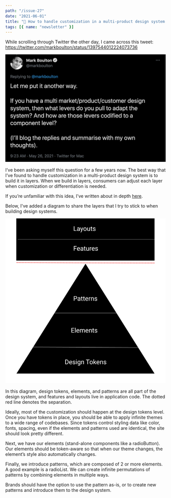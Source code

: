 ```yaml
---
path: "/issue-27"
date: "2021-06-01"
title: "💄 How to handle customization in a multi-product design system (#27)"
tags: [{ name: "newsletter" }]
---
```


While scrolling through Twitter the other day, I came across this tweet: https://twitter.com/markboulton/status/1397544012224073736​

![](../../../assets/markboulton.png)

I’ve been asking myself this question for a few years now. The best way that I’ve found to handle customization in a multi-product design system is to build it in layers. When we build in layers, consumers can adjust each layer when customization or differentiation is needed.

If you’re unfamiliar with this idea, I’ve written about in depth [here](../../layers-of-abstraction-in-design-systems/).

Below, I've added a diagram to share the layers that I try to stick to when building design systems.

​![](../../../assets/design-system-layers.png)

In this diagram, design tokens, elements, and patterns are all part of the design system, and features and layouts live in application code. The dotted red line denotes the separation.

Ideally, most of the customization should happen at the design tokens level. Once you have tokens in place, you should be able to apply infinite themes to a wide range of codebases. Since tokens control styling data like color, fonts, spacing, even if the elements and patterns used are identical, the site should look pretty different.

Next, we have our elements (stand-alone components like a radioButton). Our elements should be token-aware so that when our theme changes, the element’s style also automatically changes.

Finally, we introduce patterns, which are composed of 2 or more elements. A good example is a radioList. We can create infinite permutations of patterns by combining elements in multiple ways.

Brands should have the option to use the pattern as-is, or to create new patterns and introduce them to the design system.
